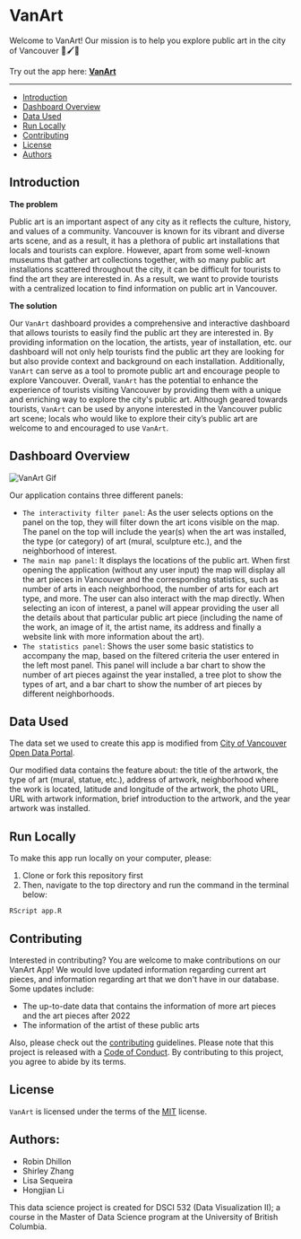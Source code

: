 # VanArt

Welcome to VanArt! Our mission is to help you explore public art in the city of Vancouver 🎨🖌🌆

Try out the app here: **[VanArt](https://shlrley.shinyapps.io/VanArt/)**

---

- [Introduction](#introduction)
- [Dashboard Overview](#dashboard-overview)
- [Data Used](#data-used)
- [Run Locally](#run-locally)
- [Contributing](#contributing)
- [License](#license)
- [Authors](#authors)


## Introduction

**The problem**

Public art is an important aspect of any city as it reflects the culture, history, and values of a community. Vancouver is known for its vibrant and diverse arts scene, and as a result, it has a plethora of public art installations that locals and tourists can explore. However, apart from some well-known museums that gather art collections together, with so many public art installations scattered throughout the city, it can be difficult for tourists to find the art they are interested in. As a result, we want to provide tourists with a centralized location to find information on public art in Vancouver.

**The solution**

Our `VanArt` dashboard provides a comprehensive and interactive dashboard that allows tourists to easily find the public art they are interested in. By providing information on the location, the artists, year of installation, etc. our dashboard will not only help tourists find the public art they are looking for but also provide context and background on each installation. Additionally, `VanArt` can serve as a tool to promote public art and encourage people to explore Vancouver. Overall, `VanArt` has the potential to enhance the experience of tourists visiting Vancouver by providing them with a unique and enriching way to explore the city's public art. Although geared towards tourists, `VanArt` can be used by anyone interested in the Vancouver public art scene; locals who would like to explore their city’s public art are welcome to and encouraged to use `VanArt`.


## Dashboard Overview

![VanArt Gif](vanart.gif)

Our application contains three different panels:
-   `The interactivity filter panel`: As the user selects options on the panel on the top, 
    they will filter down the art icons visible on the map. The panel on the top will include 
    the year(s) when the art was installed, the type (or category) of art (mural, sculpture etc.), 
    and the neighborhood of interest. 
-   `The main map panel`: It displays the locations of the public art. When first opening the application 
    (without any user input) the map will display all the art pieces in Vancouver and the corresponding statistics, such as number of arts in each neighborhood, the number of arts for each art type, and more. The user can also 
    interact with the map directly. When selecting an icon of interest, a panel will appear providing 
    the user all the details about that particular public art piece (including the name of the work, 
    an image of it, the artist name, its address and finally a website link with more information about the art).  
-   `The statistics panel`: Shows the user some basic statistics to accompany the map, based on the 
    filtered criteria the user entered in the left most panel. This panel will include a bar chart 
    to show the number of art pieces against the year installed, a tree plot to show the types of art, 
    and a bar chart to show the number of art pieces by different neighborhoods.

## Data Used

The data set we used to create this app is modified from [City of Vancouver Open Data Portal](https://opendata.vancouver.ca/explore/dataset/public-art/export/).

Our modified data contains the feature about: the title of the artwork, the type of art (mural, statue, etc.), address of artwork, neighborhood where the work is located, latitude and longitude of the artwork, the photo URL, URL with artwork information, brief introduction to the artwork, and the year artwork was installed.


## Run Locally

To make this app run locally on your computer, please:

1. Clone or fork this repository first
2. Then, navigate to the top directory and run the command in the terminal below:

```{bash}
RScript app.R
```

## Contributing

Interested in contributing? You are welcome to make contributions on our VanArt App! We would love updated information regarding current art pieces, and information regarding art that we don't have in our database. Some updates include:
-   The up-to-date data that contains the information of more art pieces and the art pieces after 2022
-   The information of the artist of these public arts

Also, please check out the [contributing](CONTRIBUTING.md) guidelines. Please note that this project is released with a [Code of Conduct](CODE_OF_CONDUCT.md). By contributing to this project, you agree to abide by its terms.


## License

`VanArt` is licensed under the terms of the [MIT](LICENSE) license.

## Authors:

- Robin Dhillon
- Shirley Zhang
- Lisa Sequeira 
- Hongjian Li

This data science project is created for DSCI 532 (Data Visualization II); a course in the Master of Data Science program at the University of British Columbia.

